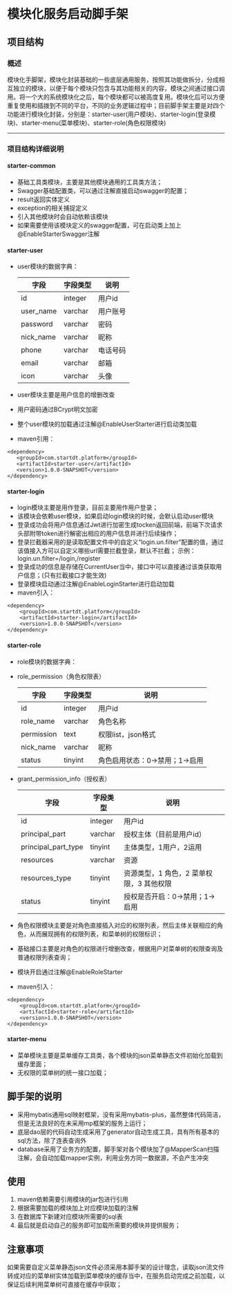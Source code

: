 # 模块化服务启动脚手架

## 项目结构


### 概述

模块化手脚架，模块化封装基础的一些底层通用服务，按照其功能做拆分，分成相互独立的模块，以便于每个模块只包含与其功能相关的内容，模块之间通过接口调用。将一个大的系统模块化之后，每个模块都可以被高度复用。模块化后可以方便重复使用和插拨到不同的平台，不同的业务逻辑过程中；目前脚手架主要是对四个功能进行模块化封装，分别是：starter-user(用户模块)、starter-login(登录模块)、starter-menu(菜单模块)、starter-role(角色权限模块)

-----

### 项目结构详细说明

#### starter-common
* 基础工具类模块，主要是其他模块通用的工具类方法；
* Swagger基础配置类，可以通过注解直接启动swagger的配置；
* result返回实体定义
* exception的相关捕捉定义
* 引入其他模块时会自动依赖该模块
* 如果需要使用该模块定义的swagger配置，可在启动类上加上@EnableStarterSwagger注解

#### starter-user
* user模块的数据字典：
   
  字段 |字段类型|说明|     
  |----|----|----|  
  |id|integer|用户id|  
  |user_name | varchar | 用户账号
  |password | varchar|密码
  |nick_name | varchar | 昵称
  |phone | varchar | 电话号码
  |email | varchar | 邮箱
  |icon | varchar | 头像
* user模块主要是用户信息的增删改查
* 用户密码通过BCrypt明文加密
* 整个user模块的加载通过注解@EnableUserStarter进行启动类加载
* maven引用：  
 ```
<dependency>
    <groupId>com.startdt.platform</groupId>
    <artifactId>starter-user</artifactId>
    <version>1.0.0-SNAPSHOT</version>
</dependency>
```

#### starter-login
* login模块主要是用作登录，目前主要用作用户登录；
* 该模块会依赖user模块，如果启动login模块的时候，会默认启动user模块
* 登录成功会将用户信息通过Jwt进行加密生成tocken返回前端，前端下次请求头部附带token进行解密出相应的用户信息并进行后续操作；
* 登录拦截器采用的是读取配置文件中的自定义“login.un.filter”配置的值，通过该值接入方可以自定义哪些url需要拦截登录，默认不拦截；
示例：login.un.filter=/login,/register
* 登录成功的信息是存储在CurrentUser当中，接口中可以直接通过该类获取用户信息；(只有拦截接口才能生效)
* 登录模块启动通过注解@EnableLoginStarter进行启动加载
* maven引入：  
  
```
<dependency>
    <groupId>com.startdt.platform</groupId>
    <artifactId>starter-login</artifactId>
    <version>1.0.0-SNAPSHOT</version>
</dependency>
```


#### starter-role
* role模块的数据字典： 
* role_permission（角色权限表）

  |字段 |字段类型|说明     
  ---| --- | ---|  
  id|integer|用户id  
  role_name | varchar | 角色名称
  permission | text | 权限list，json格式
  nick_name | varchar | 昵称
  status | tinyint | 角色启用状态：0->禁用；1->启用
* grant_permission_info（授权表）

  |字段 |字段类型|说明     
  ---| --- | ---|  
  id|integer|用户id  
  principal_part | varchar | 授权主体（目前是用户id）
  principal_part_type | tinyint | 主体类型，1用户，2运用
  resources | varchar | 资源
  resources_type | tinyint | 资源类型，1 角色，2 菜单权限，3 其他权限
  status | tinyint | 授权是否开启：0->禁用；1->启用  
* 角色权限模块主要是对角色直接插入对应的权限列表，然后主体关联相应的角色，从而展现拥有的权限列表，和菜单树的权限标识；
* 基础接口主要是对角色的权限进行增删改查，根据用户对菜单树的权限查询及普通权限列表查询；
* 模块开启通过注解@EnableRoleStarter
* maven引入：  
  
```
<dependency>
    <groupId>com.startdt.platform</groupId>
    <artifactId>starter-role</artifactId>
    <version>1.0.0-SNAPSHOT</version>
</dependency>
```

#### starter-menu
* 菜单模块主要是菜单缓存工具类，各个模块的json菜单静态文件初始化加载到缓存里面；
* 无权限的菜单树的统一接口加载；


## 脚手架的说明
* 采用mybatis通用sql映射框架，没有采用mybatis-plus，虽然整体代码简洁，但是无法良好的在未采用mp框架的服务上运行；
* 底层dao层的代码自动生成采用了generator自动生成工具，具有所有基本的sql方法，除了连表查询外
* database采用了业务方的配置，脚手架对各个模块加了@MapperScan扫描注解，会自动加载mapper实例，利用业务方同一数据源，不会产生冲突

## 使用

1. maven依赖需要引用模块的jar包进行引用
2. 根据需要加载的模块加上对应模块加载的注解
3. 在数据库下新建对应模块所需要的sql表
4. 最后就是启动自己的服务即可加载所需要的模块并提供服务；

## 注意事项

如果需要自定义菜单静态json文件必须采用本脚手架的设计理念，读取json流文件转成对应的菜单树实体加载到菜单模块的缓存当中，在服务启动完成之前加载，以保证后续利用菜单树可直接在缓存中获取；

